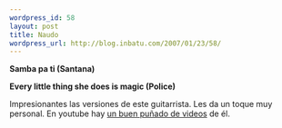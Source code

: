 ```yaml
--- 
wordpress_id: 58
layout: post
title: Naudo
wordpress_url: http://blog.inbatu.com/2007/01/23/58/
---
```

<b>Samba pa ti (Santana)</b>
<!-- <object style="height: 344px; width: 425px"><param name="movie" value="http://www.youtube.com/v/8FBbzL3G8Vw"><param name="allowFullScreen" value="true"><param name="allowScriptAccess" value="always"><embed src="http://www.youtube.com/v/8FBbzL3G8Vw" type="application/x-shockwave-flash" allowfullscreen="true" allowScriptAccess="always" width="425" height="344"></object> -->
<b>Every little thing she does is magic (Police)</b>
<!-- <object style="height: 344px; width: 425px"><param name="movie" value="http://www.youtube.com/v/Sk46ugkD-Ww"><param name="allowFullScreen" value="true"><param name="allowScriptAccess" value="always"><embed src="http://www.youtube.com/v/Sk46ugkD-Ww" type="application/x-shockwave-flash" allowfullscreen="true" allowScriptAccess="always" width="425" height="344"></object> -->
<p>Impresionantes las versiones de este guitarrista. Les da un toque muy personal. En youtube hay <a href="http://www.youtube.com/results?search_query=Naudo">un buen puñado de videos</a> de él.</p>
